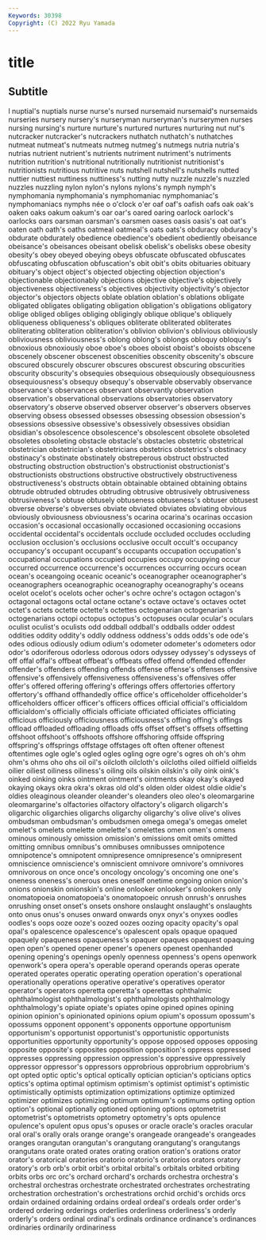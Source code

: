 ```yaml
---
Keywords: 30398
Copyright: (C) 2022 Ryu Yamada
---
```



# title

## Subtitle
l nuptial's nuptials nurse nurse's nursed
nursemaid nursemaid's nursemaids nurseries nursery nursery's nurseryman nurseryman's nurserymen nurses
nursing nursing's nurture nurture's nurtured nurtures nurturing nut nut's nutcracker
nutcracker's nutcrackers nuthatch nuthatch's nuthatches nutmeat nutmeat's nutmeats nutmeg nutmeg's
nutmegs nutria nutria's nutrias nutrient nutrient's nutrients nutriment nutriment's nutriments
nutrition nutrition's nutritional nutritionally nutritionist nutritionist's nutritionists nutritious nutritive nuts
nutshell nutshell's nutshells nutted nuttier nuttiest nuttiness nuttiness's nutting nutty
nuzzle nuzzle's nuzzled nuzzles nuzzling nylon nylon's nylons nylons's nymph
nymph's nymphomania nymphomania's nymphomaniac nymphomaniac's nymphomaniacs nymphs née o o'clock
o'er oaf oaf's oafish oafs oak oak's oaken oaks oakum
oakum's oar oar's oared oaring oarlock oarlock's oarlocks oars oarsman
oarsman's oarsmen oases oasis oasis's oat oat's oaten oath oath's
oaths oatmeal oatmeal's oats oats's obduracy obduracy's obdurate obdurately obedience
obedience's obedient obediently obeisance obeisance's obeisances obeisant obelisk obelisk's obelisks
obese obesity obesity's obey obeyed obeying obeys obfuscate obfuscated obfuscates
obfuscating obfuscation obfuscation's obit obit's obits obituaries obituary obituary's object
object's objected objecting objection objection's objectionable objectionably objections objective objective's
objectively objectiveness objectiveness's objectives objectivity objectivity's objector objector's objectors objects
oblate oblation oblation's oblations obligate obligated obligates obligating obligation obligation's
obligations obligatory oblige obliged obliges obliging obligingly oblique oblique's obliquely
obliqueness obliqueness's obliques obliterate obliterated obliterates obliterating obliteration obliteration's oblivion
oblivion's oblivious obliviously obliviousness obliviousness's oblong oblong's oblongs obloquy obloquy's
obnoxious obnoxiously oboe oboe's oboes oboist oboist's oboists obscene obscenely
obscener obscenest obscenities obscenity obscenity's obscure obscured obscurely obscurer obscures
obscurest obscuring obscurities obscurity obscurity's obsequies obsequious obsequiously obsequiousness obsequiousness's
obsequy obsequy's observable observably observance observance's observances observant observantly observation
observation's observational observations observatories observatory observatory's observe observed observer observer's
observers observes observing obsess obsessed obsesses obsessing obsession obsession's obsessions
obsessive obsessive's obsessively obsessives obsidian obsidian's obsolescence obsolescence's obsolescent obsolete
obsoleted obsoletes obsoleting obstacle obstacle's obstacles obstetric obstetrical obstetrician obstetrician's
obstetricians obstetrics obstetrics's obstinacy obstinacy's obstinate obstinately obstreperous obstruct obstructed
obstructing obstruction obstruction's obstructionist obstructionist's obstructionists obstructions obstructive obstructively obstructiveness
obstructiveness's obstructs obtain obtainable obtained obtaining obtains obtrude obtruded obtrudes
obtruding obtrusive obtrusively obtrusiveness obtrusiveness's obtuse obtusely obtuseness obtuseness's obtuser
obtusest obverse obverse's obverses obviate obviated obviates obviating obvious obviously
obviousness obviousness's ocarina ocarina's ocarinas occasion occasion's occasional occasionally occasioned
occasioning occasions occidental occidental's occidentals occlude occluded occludes occluding occlusion
occlusion's occlusions occlusive occult occult's occupancy occupancy's occupant occupant's occupants
occupation occupation's occupational occupations occupied occupies occupy occupying occur occurred
occurrence occurrence's occurrences occurring occurs ocean ocean's oceangoing oceanic oceanic's
oceanographer oceanographer's oceanographers oceanographic oceanography oceanography's oceans ocelot ocelot's ocelots
ocher ocher's ochre ochre's octagon octagon's octagonal octagons octal octane
octane's octave octave's octaves octet octet's octets octette octette's octettes
octogenarian octogenarian's octogenarians octopi octopus octopus's octopuses ocular ocular's oculars
oculist oculist's oculists odd oddball oddball's oddballs odder oddest oddities
oddity oddity's oddly oddness oddness's odds odds's ode ode's odes
odious odiously odium odium's odometer odometer's odometers odor odor's odoriferous
odorless odorous odors odyssey odyssey's odysseys of off offal offal's
offbeat offbeat's offbeats offed offend offended offender offender's offenders offending
offends offense offense's offenses offensive offensive's offensively offensiveness offensiveness's offensives
offer offer's offered offering offering's offerings offers offertories offertory offertory's
offhand offhandedly office office's officeholder officeholder's officeholders officer officer's officers
offices official official's officialdom officialdom's officially officials officiate officiated officiates
officiating officious officiously officiousness officiousness's offing offing's offings offload offloaded
offloading offloads offs offset offset's offsets offsetting offshoot offshoot's offshoots
offshore offshoring offside offspring offspring's offsprings offstage offstages oft often
oftener oftenest oftentimes ogle ogle's ogled ogles ogling ogre ogre's
ogres oh oh's ohm ohm's ohms oho ohs oil oil's
oilcloth oilcloth's oilcloths oiled oilfield oilfields oilier oiliest oiliness oiliness's
oiling oils oilskin oilskin's oily oink oink's oinked oinking oinks
ointment ointment's ointments okay okay's okayed okaying okays okra okra's
okras old old's olden older oldest oldie oldie's oldies oleaginous
oleander oleander's oleanders oleo oleo's oleomargarine oleomargarine's olfactories olfactory olfactory's
oligarch oligarch's oligarchic oligarchies oligarchs oligarchy oligarchy's olive olive's olives
ombudsman ombudsman's ombudsmen omega omega's omegas omelet omelet's omelets omelette
omelette's omelettes omen omen's omens ominous ominously omission omission's omissions
omit omits omitted omitting omnibus omnibus's omnibuses omnibusses omnipotence omnipotence's
omnipotent omnipresence omnipresence's omnipresent omniscience omniscience's omniscient omnivore omnivore's omnivores
omnivorous on once once's oncology oncology's oncoming one one's oneness
oneness's onerous ones oneself onetime ongoing onion onion's onions onionskin
onionskin's online onlooker onlooker's onlookers only onomatopoeia onomatopoeia's onomatopoeic onrush
onrush's onrushes onrushing onset onset's onsets onshore onslaught onslaught's onslaughts
onto onus onus's onuses onward onwards onyx onyx's onyxes oodles
oodles's oops ooze ooze's oozed oozes oozing opacity opacity's opal
opal's opalescence opalescence's opalescent opals opaque opaqued opaquely opaqueness opaqueness's
opaquer opaques opaquest opaquing open open's opened opener opener's openers
openest openhanded opening opening's openings openly openness openness's opens openwork
openwork's opera opera's operable operand operands operas operate operated operates
operatic operating operation operation's operational operationally operations operative operative's operatives
operator operator's operators operetta operetta's operettas ophthalmic ophthalmologist ophthalmologist's ophthalmologists
ophthalmology ophthalmology's opiate opiate's opiates opine opined opines opining opinion
opinion's opinionated opinions opium opium's opossum opossum's opossums opponent opponent's
opponents opportune opportunism opportunism's opportunist opportunist's opportunistic opportunists opportunities opportunity
opportunity's oppose opposed opposes opposing opposite opposite's opposites opposition opposition's
oppress oppressed oppresses oppressing oppression oppression's oppressive oppressively oppressor oppressor's
oppressors opprobrious opprobrium opprobrium's opt opted optic optic's optical optically
optician optician's opticians optics optics's optima optimal optimism optimism's optimist
optimist's optimistic optimistically optimists optimization optimizations optimize optimized optimizer optimizes
optimizing optimum optimum's optimums opting option option's optional optionally optioned
optioning options optometrist optometrist's optometrists optometry optometry's opts opulence opulence's
opulent opus opus's opuses or oracle oracle's oracles oracular oral
oral's orally orals orange orange's orangeade orangeade's orangeades oranges orangutan
orangutan's orangutang orangutang's orangutangs orangutans orate orated orates orating oration
oration's orations orator orator's oratorical oratories oratorio oratorio's oratorios orators
oratory oratory's orb orb's orbit orbit's orbital orbital's orbitals orbited
orbiting orbits orbs orc orc's orchard orchard's orchards orchestra orchestra's
orchestral orchestras orchestrate orchestrated orchestrates orchestrating orchestration orchestration's orchestrations orchid
orchid's orchids orcs ordain ordained ordaining ordains ordeal ordeal's ordeals
order order's ordered ordering orderings orderlies orderliness orderliness's orderly orderly's
orders ordinal ordinal's ordinals ordinance ordinance's ordinances ordinaries ordinarily ordinariness
